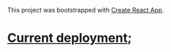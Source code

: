 This project was bootstrapped with [Create React App](https://github.com/facebook/create-react-app).

# [Current deployment]("http://irlgabriel.github.io/portfolio");